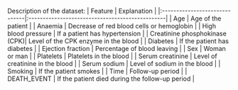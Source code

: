Description of the dataset:
| Feature                       |  Explanation                                    |
|:------------------------------|:------------------------------------------------|
| Age                           | Age of the patient                              | 
| Anaemia                       | Decrease of red blood cells or hemoglobin       | 
| High blood pressure           | If a patient has hypertension                   | 
| Creatinine phosphokinase (CPK)| Level of the CPK enzyme in the blood            | 
| Diabetes                      | If the patient has diabetes                     | 
| Ejection fraction             | Percentage of blood leaving                     | 
| Sex                           | Woman or man                                    | 
| Platelets                     | Platelets in the blood                          | 
| Serum creatinine              | Level of creatinine in the blood                | 
| Serum sodium                  | Level of sodium in the blood                    | 
| Smoking                       | If the patient smokes                           | 
| Time                          | Follow-up period                                | 
| DEATH_EVENT                   | If the patient died during the follow-up period | 

